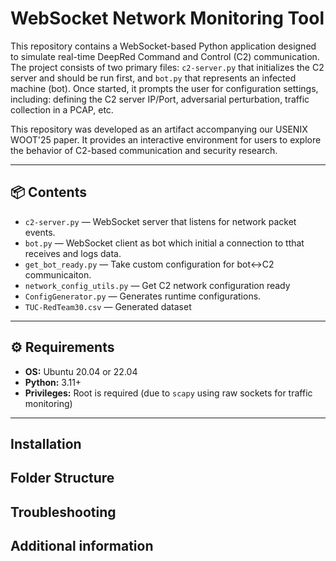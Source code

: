 # WebSocket Network Monitoring Tool

This repository contains a WebSocket-based Python application designed to simulate real-time DeepRed Command and Control (C2) communication. The project consists of two primary files: `c2-server.py` that initializes the C2 server and should be run first, and `bot.py` that represents an infected machine (bot). Once started, it prompts the user for configuration settings, including: defining the C2 server IP/Port, adversarial perturbation, traffic collection in a PCAP, etc.

This repository was developed as an artifact accompanying our USENIX WOOT'25 paper. It provides an interactive environment for users to explore the behavior of C2-based communication and security research.

---

## 📦 Contents

- `c2-server.py` — WebSocket server that listens for network packet events.
- `bot.py` — WebSocket client as bot which initial a connection to tthat receives and logs data.
- `get_bot_ready.py` — Take custom configuration for bot<->C2 communicaiton.
- `network_config_utils.py` — Get C2 network configuration ready 
- `ConfigGenerator.py` — Generates runtime configurations.
- `TUC-RedTeam30.csv` — Generated dataset 
---

## ⚙️ Requirements

- **OS:** Ubuntu 20.04 or 22.04
- **Python:** 3.11+
- **Privileges:** Root is required (due to `scapy` using raw sockets for traffic monitoring)

---

## Installation

## Folder Structure

## Troubleshooting 

## Additional information
